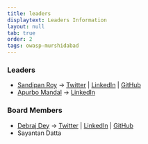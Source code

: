```yaml
---
title: leaders
displaytext: Leaders Information
layout: null
tab: true
order: 2
tags: owasp-murshidabad
---
```


### Leaders
* [Sandipan Roy](mailto:sandipan.roy@owasp.org) -> [Twitter](https://twitter.com/ByteHackr) \| [LinkedIn](https://www.linkedin.com/in/ByteHackr) \| [GitHub](https://github.com/ByteHackr/)
* [Apurbo Mandal](mailto:apurbo.mandal@owasp.org) -> [LinkedIn](https://www.linkedin.com/in/apumax)


### Board Members
* [Debraj Dey](mailto:debrajdey.official@gmail.com) -> [Twitter](https://twitter.com/vu3zhy) \| [LinkedIn](https://www.linkedin.com/in/vu3zhy) \| [GitHub](https://github.com/vu3zhy/)
* Sayantan Datta
